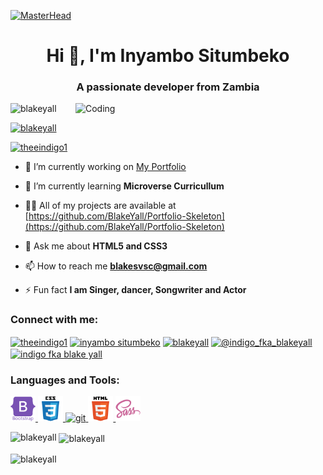 [![MasterHead](https://mir-s3-cdn-cf.behance.net/project_modules/max_1200/54b6c068097599.5b50bca476b9b.gif)](https://rishavchanda.io)

<h1 align="center">Hi 👋, I'm Inyambo Situmbeko</h1>
<h3 align="center">A passionate developer from Zambia</h3>
<img align="right" alt="Coding" width="400" src="https://cdn.dribbble.com/users/1162077/screenshots/3848914/programmer.gif"

<p align="left"> <img src="https://komarev.com/ghpvc/?username=blakeyall&label=Profile%20views&color=0e75b6&style=flat" alt="blakeyall" /> </p>

<p align="left"> <a href="https://github.com/ryo-ma/github-profile-trophy"><img src="https://github-profile-trophy.vercel.app/?username=blakeyall" alt="blakeyall" /></a> </p>

<p align="left"> <a href="https://twitter.com/theeindigo1" target="blank"><img src="https://img.shields.io/twitter/follow/theeindigo1?logo=twitter&style=for-the-badge" alt="theeindigo1" /></a> </p>

- 🔭 I’m currently working on [My Portfolio](https://github.com/BlakeYall/Portfolio-Skeleton)

- 🌱 I’m currently learning **Microverse Curricullum**

- 👨‍💻 All of my projects are available at [https://github.com/BlakeYall/Portfolio-Skeleton](https://github.com/BlakeYall/Portfolio-Skeleton)

- 💬 Ask me about **HTML5 and CSS3**

- 📫 How to reach me **blakesvsc@gmail.com**

- ⚡ Fun fact **I am Singer, dancer, Songwriter and Actor**

<h3 align="left">Connect with me:</h3>
<p align="left">
<a href="https://twitter.com/theeindigo1" target="blank"><img align="center" src="https://raw.githubusercontent.com/rahuldkjain/github-profile-readme-generator/master/src/images/icons/Social/twitter.svg" alt="theeindigo1" height="30" width="40" /></a>
<a href="https://linkedin.com/in/inyambo situmbeko" target="blank"><img align="center" src="https://raw.githubusercontent.com/rahuldkjain/github-profile-readme-generator/master/src/images/icons/Social/linked-in-alt.svg" alt="inyambo situmbeko" height="30" width="40" /></a>
<a href="https://fb.com/blakeyall" target="blank"><img align="center" src="https://raw.githubusercontent.com/rahuldkjain/github-profile-readme-generator/master/src/images/icons/Social/facebook.svg" alt="blakeyall" height="30" width="40" /></a>
<a href="https://instagram.com/indigo_fka_blakeyall" target="blank"><img align="center" src="https://raw.githubusercontent.com/rahuldkjain/github-profile-readme-generator/master/src/images/icons/Social/instagram.svg" alt="@indigo_fka_blakeyall" height="30" width="40" /></a>
<a href="https://www.youtube.com/c/indigo fka blake yall" target="blank"><img align="center" src="https://raw.githubusercontent.com/rahuldkjain/github-profile-readme-generator/master/src/images/icons/Social/youtube.svg" alt="indigo fka blake yall" height="30" width="40" /></a>
</p>

<h3 align="left">Languages and Tools:</h3>
<p align="left"> <a href="https://getbootstrap.com" target="_blank" rel="noreferrer"> <img src="https://raw.githubusercontent.com/devicons/devicon/master/icons/bootstrap/bootstrap-plain-wordmark.svg" alt="bootstrap" width="40" height="40"/> </a> <a href="https://www.w3schools.com/css/" target="_blank" rel="noreferrer"> <img src="https://raw.githubusercontent.com/devicons/devicon/master/icons/css3/css3-original-wordmark.svg" alt="css3" width="40" height="40"/> </a> <a href="https://git-scm.com/" target="_blank" rel="noreferrer"> <img src="https://www.vectorlogo.zone/logos/git-scm/git-scm-icon.svg" alt="git" width="40" height="40"/> </a> <a href="https://www.w3.org/html/" target="_blank" rel="noreferrer"> <img src="https://raw.githubusercontent.com/devicons/devicon/master/icons/html5/html5-original-wordmark.svg" alt="html5" width="40" height="40"/> </a> <a href="https://sass-lang.com" target="_blank" rel="noreferrer"> <img src="https://raw.githubusercontent.com/devicons/devicon/master/icons/sass/sass-original.svg" alt="sass" width="40" height="40"/> </a> </p>

<p><img align="left" src="https://github-readme-stats.vercel.app/api/top-langs?username=blakeyall&show_icons=true&locale=en&layout=compact" alt="blakeyall" /></p>

<p>&nbsp;<img align="center" src="https://github-readme-stats.vercel.app/api?username=blakeyall&show_icons=true&locale=en" alt="blakeyall" /></p>

<p><img align="center" src="https://github-readme-streak-stats.herokuapp.com/?user=blakeyall&" alt="blakeyall" /></p>
